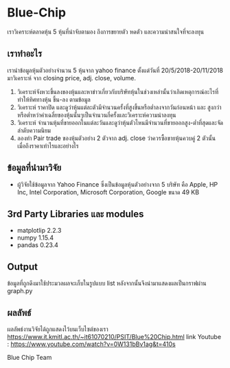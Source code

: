 # Blue-Chip
เราวิเคราะห์ตลาดหุ้น 5 หุ้นที่น่าจับตามอง ถึงการขยายตัว หดตัว และความน่าสนใจที่จะลงทุน

## เราทำอะไร
เรานำข้อมูลหุ้นตัวอย่างจำนวน 5 หุ้นจาก yahoo finance ตั้งแต่วันที่ 20/5/2018-20/11/2018 มาวิเคราะห์
จาก closing price, adj. close, volume.
1. วิเคราะห์จังหวะขึ้นลงของหุ้นและหาข่าวเกี่ยวกับบริษัทหุ้นในช่วงเหล่านั้นว่าเกิดเหตุการณ์อะไรที่ทำให้ทิศทางหุ้น ขึ้น-ลง ตามข้อมูล
2. วิเคราะห์ ราคาปิด และดูว่าหุ้นแต่ละตัวมีจำนวนครั้งที่สูงขึ้นหรือต่ำลงจากวันก่อนหน้า และ สูงกว่าหรือต่ำหว่าค่าเฉลี่ยของหุ้นนั้นๆเป็นจำนวนกี่ครั้งและวิเคราะห์ความน่าลงทุน
3. วิเคราะห์ จำนวนหุ้นที่ขายออกในแต่ละวันและดูว่าหุ้นตัวไหนมีจำนวนที่ขายออกสูง-ต่ำที่สุดและจัดลำดับความนิยม
4. ลองทำ Pair trade ของหุ้นตัวอย่าง 2 ตัวจาก adj. close ว่าควรซื้อขายหุ้นควบคู่ 2 ตัวนั้นเมื่อถึงราคาเท่าไรและอย่างไร

## ข้อมูลที่นำมาวิจัย
 - ผู้วิจัยใช้ข้อมูลจาก Yahoo Finance ซึ่งเป็นข้อมูลหุ้นตัวอย่างจาก 5 บริษัท คือ 
   Apple, HP Inc, Intel Corporation, Microsoft Corporation, Google
   ขนาด 49 KB

## 3rd Party Libraries และ modules
 - matplotlip 2.2.3
 - numpy 1.15.4
 - pandas 0.23.4

## Output
ข้อมูลที่ถูกดึงมาใช้ประมวลผลจะเก็บในรูปแบบ list หลังจากนั้นจึงนำมาแสดงผลเป็นกราฟผ่าน graph.py

## ผลลัพธ์
ผลลัพธ์งานวิจัยได้ถูกแสดงไว้บนเว็บไซต์ของเรา https://www.it.kmitl.ac.th/~it61070210/PSIT/Blue%20Chip.html
link Youtube : https://www.youtube.com/watch?v=0W131bBv1ag&t=410s

Blue Chip Team
